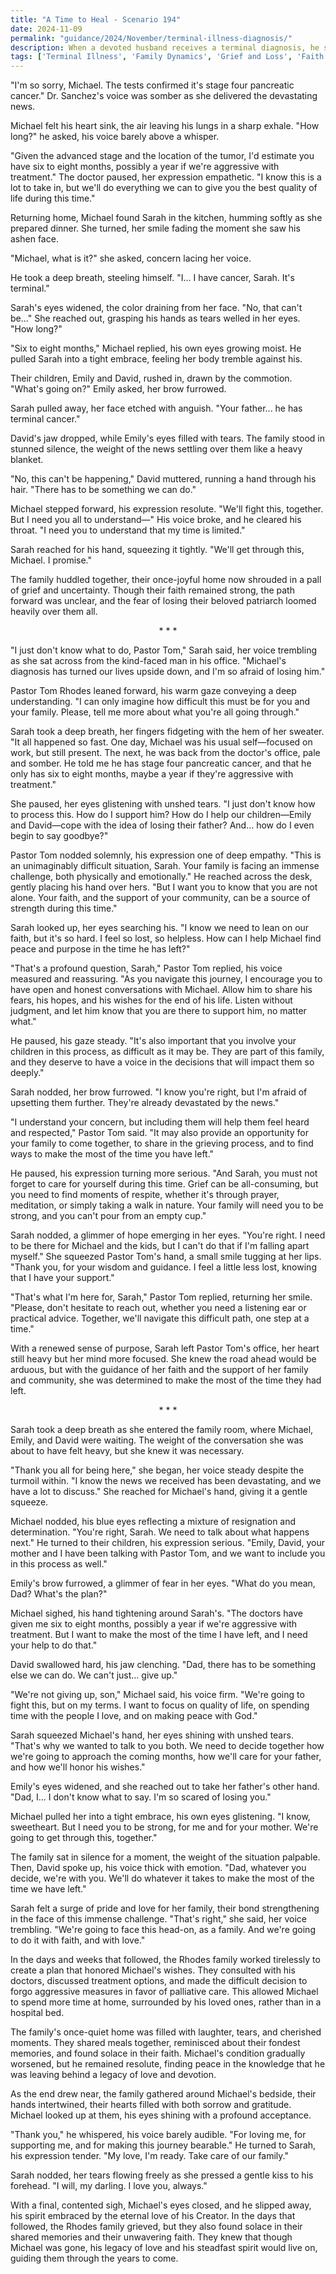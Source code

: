 ```yaml
---
title: "A Time to Heal - Scenario 194"
date: 2024-11-09
permalink: "guidance/2024/November/terminal-illness-diagnosis/"
description: When a devoted husband receives a terminal diagnosis, he struggles to find the strength and faith to navigate the profound challenges that lie ahead. Seeking guidance from Pastor Tom Rhodes, he embarks on a journey of self-discovery, reconnection with his family, and a deeper understanding of God's purpose, ultimately finding peace and purpose in the face of life's most difficult transition.
tags: ['Terminal Illness', 'Family Dynamics', 'Grief and Loss', 'Faith and Spirituality', 'Pastoral Guidance']
---
```

"I'm so sorry, Michael. The tests confirmed it's stage four pancreatic cancer." Dr. Sanchez's voice was somber as she delivered the devastating news.

Michael felt his heart sink, the air leaving his lungs in a sharp exhale. "How long?" he asked, his voice barely above a whisper.

"Given the advanced stage and the location of the tumor, I'd estimate you have six to eight months, possibly a year if we're aggressive with treatment." The doctor paused, her expression empathetic. "I know this is a lot to take in, but we'll do everything we can to give you the best quality of life during this time."

Returning home, Michael found Sarah in the kitchen, humming softly as she prepared dinner. She turned, her smile fading the moment she saw his ashen face.

"Michael, what is it?" she asked, concern lacing her voice.

He took a deep breath, steeling himself. "I... I have cancer, Sarah. It's terminal."

Sarah's eyes widened, the color draining from her face. "No, that can't be..." She reached out, grasping his hands as tears welled in her eyes. "How long?"

"Six to eight months," Michael replied, his own eyes growing moist. He pulled Sarah into a tight embrace, feeling her body tremble against his.

Their children, Emily and David, rushed in, drawn by the commotion. "What's going on?" Emily asked, her brow furrowed.

Sarah pulled away, her face etched with anguish. "Your father... he has terminal cancer."

David's jaw dropped, while Emily's eyes filled with tears. The family stood in stunned silence, the weight of the news settling over them like a heavy blanket.

"No, this can't be happening," David muttered, running a hand through his hair. "There has to be something we can do."

Michael stepped forward, his expression resolute. "We'll fight this, together. But I need you all to understand—" His voice broke, and he cleared his throat. "I need you to understand that my time is limited."

Sarah reached for his hand, squeezing it tightly. "We'll get through this, Michael. I promise."

The family huddled together, their once-joyful home now shrouded in a pall of grief and uncertainty. Though their faith remained strong, the path forward was unclear, and the fear of losing their beloved patriarch loomed heavily over them all.

<center>* * *</center>

"I just don't know what to do, Pastor Tom," Sarah said, her voice trembling as she sat across from the kind-faced man in his office. "Michael's diagnosis has turned our lives upside down, and I'm so afraid of losing him."

Pastor Tom Rhodes leaned forward, his warm gaze conveying a deep understanding. "I can only imagine how difficult this must be for you and your family. Please, tell me more about what you're all going through."

Sarah took a deep breath, her fingers fidgeting with the hem of her sweater. "It all happened so fast. One day, Michael was his usual self—focused on work, but still present. The next, he was back from the doctor's office, pale and somber. He told me he has stage four pancreatic cancer, and that he only has six to eight months, maybe a year if they're aggressive with treatment."

She paused, her eyes glistening with unshed tears. "I just don't know how to process this. How do I support him? How do I help our children—Emily and David—cope with the idea of losing their father? And... how do I even begin to say goodbye?"

Pastor Tom nodded solemnly, his expression one of deep empathy. "This is an unimaginably difficult situation, Sarah. Your family is facing an immense challenge, both physically and emotionally." He reached across the desk, gently placing his hand over hers. "But I want you to know that you are not alone. Your faith, and the support of your community, can be a source of strength during this time."

Sarah looked up, her eyes searching his. "I know we need to lean on our faith, but it's so hard. I feel so lost, so helpless. How can I help Michael find peace and purpose in the time he has left?"

"That's a profound question, Sarah," Pastor Tom replied, his voice measured and reassuring. "As you navigate this journey, I encourage you to have open and honest conversations with Michael. Allow him to share his fears, his hopes, and his wishes for the end of his life. Listen without judgment, and let him know that you are there to support him, no matter what."

He paused, his gaze steady. "It's also important that you involve your children in this process, as difficult as it may be. They are part of this family, and they deserve to have a voice in the decisions that will impact them so deeply."

Sarah nodded, her brow furrowed. "I know you're right, but I'm afraid of upsetting them further. They're already devastated by the news."

"I understand your concern, but including them will help them feel heard and respected," Pastor Tom said. "It may also provide an opportunity for your family to come together, to share in the grieving process, and to find ways to make the most of the time you have left."

He paused, his expression turning more serious. "And Sarah, you must not forget to care for yourself during this time. Grief can be all-consuming, but you need to find moments of respite, whether it's through prayer, meditation, or simply taking a walk in nature. Your family will need you to be strong, and you can't pour from an empty cup."

Sarah nodded, a glimmer of hope emerging in her eyes. "You're right. I need to be there for Michael and the kids, but I can't do that if I'm falling apart myself." She squeezed Pastor Tom's hand, a small smile tugging at her lips. "Thank you, for your wisdom and guidance. I feel a little less lost, knowing that I have your support."

"That's what I'm here for, Sarah," Pastor Tom replied, returning her smile. "Please, don't hesitate to reach out, whether you need a listening ear or practical advice. Together, we'll navigate this difficult path, one step at a time."

With a renewed sense of purpose, Sarah left Pastor Tom's office, her heart still heavy but her mind more focused. She knew the road ahead would be arduous, but with the guidance of her faith and the support of her family and community, she was determined to make the most of the time they had left.

<center>* * *</center>

Sarah took a deep breath as she entered the family room, where Michael, Emily, and David were waiting. The weight of the conversation she was about to have felt heavy, but she knew it was necessary.

"Thank you all for being here," she began, her voice steady despite the turmoil within. "I know the news we received has been devastating, and we have a lot to discuss." She reached for Michael's hand, giving it a gentle squeeze.

Michael nodded, his blue eyes reflecting a mixture of resignation and determination. "You're right, Sarah. We need to talk about what happens next." He turned to their children, his expression serious. "Emily, David, your mother and I have been talking with Pastor Tom, and we want to include you in this process as well."

Emily's brow furrowed, a glimmer of fear in her eyes. "What do you mean, Dad? What's the plan?"

Michael sighed, his hand tightening around Sarah's. "The doctors have given me six to eight months, possibly a year if we're aggressive with treatment. But I want to make the most of the time I have left, and I need your help to do that."

David swallowed hard, his jaw clenching. "Dad, there has to be something else we can do. We can't just... give up."

"We're not giving up, son," Michael said, his voice firm. "We're going to fight this, but on my terms. I want to focus on quality of life, on spending time with the people I love, and on making peace with God."

Sarah squeezed Michael's hand, her eyes shining with unshed tears. "That's why we wanted to talk to you both. We need to decide together how we're going to approach the coming months, how we'll care for your father, and how we'll honor his wishes."

Emily's eyes widened, and she reached out to take her father's other hand. "Dad, I... I don't know what to say. I'm so scared of losing you."

Michael pulled her into a tight embrace, his own eyes glistening. "I know, sweetheart. But I need you to be strong, for me and for your mother. We're going to get through this, together."

The family sat in silence for a moment, the weight of the situation palpable. Then, David spoke up, his voice thick with emotion. "Dad, whatever you decide, we're with you. We'll do whatever it takes to make the most of the time we have left."

Sarah felt a surge of pride and love for her family, their bond strengthening in the face of this immense challenge. "That's right," she said, her voice trembling. "We're going to face this head-on, as a family. And we're going to do it with faith, and with love."

In the days and weeks that followed, the Rhodes family worked tirelessly to create a plan that honored Michael's wishes. They consulted with his doctors, discussed treatment options, and made the difficult decision to forgo aggressive measures in favor of palliative care. This allowed Michael to spend more time at home, surrounded by his loved ones, rather than in a hospital bed.

The family's once-quiet home was filled with laughter, tears, and cherished moments. They shared meals together, reminisced about their fondest memories, and found solace in their faith. Michael's condition gradually worsened, but he remained resolute, finding peace in the knowledge that he was leaving behind a legacy of love and devotion.

As the end drew near, the family gathered around Michael's bedside, their hands intertwined, their hearts filled with both sorrow and gratitude. Michael looked up at them, his eyes shining with a profound acceptance.

"Thank you," he whispered, his voice barely audible. "For loving me, for supporting me, and for making this journey bearable." He turned to Sarah, his expression tender. "My love, I'm ready. Take care of our family."

Sarah nodded, her tears flowing freely as she pressed a gentle kiss to his forehead. "I will, my darling. I love you, always."

With a final, contented sigh, Michael's eyes closed, and he slipped away, his spirit embraced by the eternal love of his Creator. In the days that followed, the Rhodes family grieved, but they also found solace in their shared memories and their unwavering faith. They knew that though Michael was gone, his legacy of love and his steadfast spirit would live on, guiding them through the years to come.


